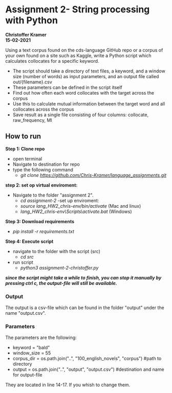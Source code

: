 # Assignment 2- String processing with Python
**Christoffer Kramer**  
**15-02-2021**  

Using a text corpus found on the cds-language GitHub repo or a corpus of your own found on a site such as Kaggle, write a Python script which calculates collocates for a specific keyword.

- The script should take a directory of text files, a keyword, and a window size (number of words) as input parameters, and an output file called out/{filename}.csv
- These parameters can be defined in the script itself
- Find out how often each word collocates with the target across the corpus
- Use this to calculate mutual information between the target word and all collocates across the corpus
- Save result as a single file consisting of four columns: collocate, raw_frequency, MI

## How to run

**Step 1: Clone repo**
- open terminal
- Navigate to destination for repo
- type the following command
    - _git clone https://github.com/Chris-Kramer/language_assignments.git_

**step 2: set op virtual enviroment:**
- Navigate to the folder "assignment 2".
    - _cd assignment-2_
-set up enviroment:
    - _source lang_HW2_chris-env/bin/activate_ (Mac and linux)
    - _lang_HW2_chris-env\Scripts\activate.bat_ (Windows)
        
**Step 3: Download requirements**
- _pip install -r requirements.txt_
        
**Step 4: Execute script**
- navigate to the folder with the script (src)
    - _cd src_
- run script
    - _python3 assignment-2-christoffer.py_

**_since the script might take a while to finish, you can stop it manually by pressing ctrl c, the output-file will still be available._** 

### Output
The output is a csv-file which can be found in the folder "output" under the name "output.csv".

### Parameters
The  parameters are the following:
- keyword = "bald"
- window_size = 55
- corpus_dir = os.path.join("..", "100_english_novels", "corpus") #path to directory
- output = os.path.join("..", "output", "output.csv") #destination and name for output-file

They are located in line 14-17. If you whish to change them. 